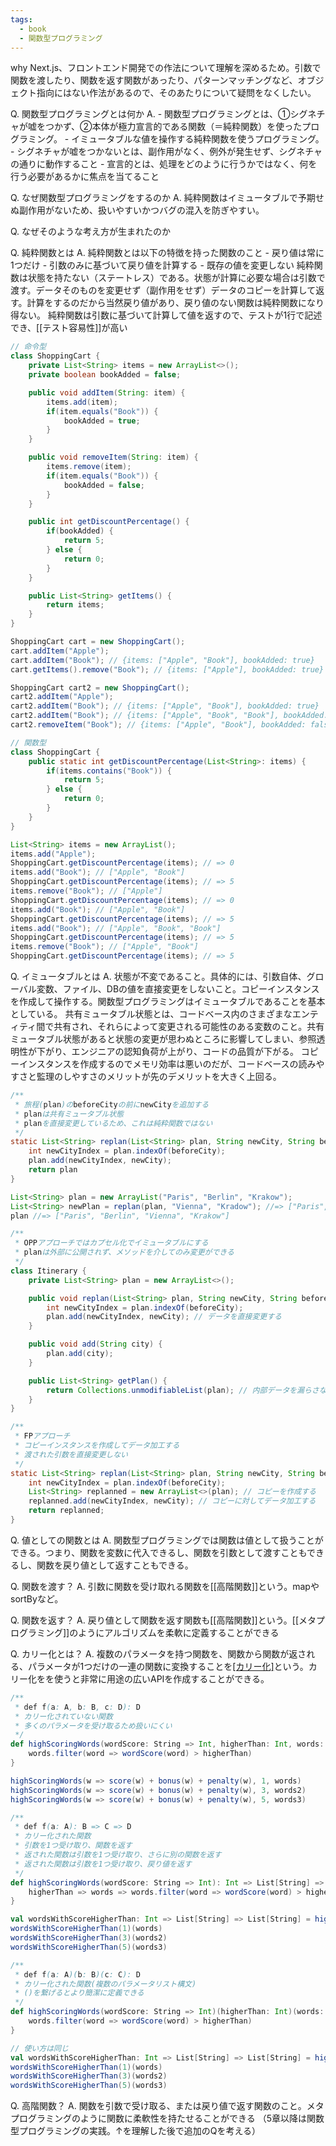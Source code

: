 ```yaml
---
tags:
  - book
  - 関数型プログラミング
---
```

why
	Next.js、フロントエンド開発での作法について理解を深めるため。引数で関数を渡したり、関数を返す関数があったり、パターンマッチングなど、オブジェクト指向にはない作法があるので、そのあたりについて疑問をなくしたい。

Q. 関数型プログラミングとは何か
A. 
	- 関数型プログラミングとは、①シグネチャが嘘をつかず、②本体が極力宣言的である関数（＝純粋関数）を使ったプログラミング。
	- イミュータブルな値を操作する純粋関数を使うプログラミング。
	- シグネチャが嘘をつかないとは、副作用がなく、例外が発生せず、シグネチャの通りに動作すること
	- 宣言的とは、処理をどのように行うかではなく、何を行う必要があるかに焦点を当てること

Q. なぜ関数型プログラミングをするのか
A. 純粋関数はイミュータブルで予期せぬ副作用がないため、扱いやすいかつバグの混入を防ぎやすい。

Q. なぜそのような考え方が生まれたのか

Q. 純粋関数とは
A. 
	純粋関数とは以下の特徴を持った関数のこと
		- 戻り値は常に1つだけ
		- 引数のみに基づいて戻り値を計算する
		- 既存の値を変更しない
	純粋関数は状態を持たない（ステートレス）である。状態が計算に必要な場合は引数で渡す。データそのものを変更せず（副作用をせず）データのコピーを計算して返す。計算をするのだから当然戻り値があり、戻り値のない関数は純粋関数になり得ない。
	純粋関数は引数に基づいて計算して値を返すので、テストが1行で記述でき、[[テスト容易性]]が高い
```java
// 命令型
class ShoppingCart {
	private List<String> items = new ArrayList<>();
	private boolean bookAdded = false;

	public void addItem(String: item) {
		items.add(item);
		if(item.equals("Book")) {
			bookAdded = true;
		}
	}

	public void removeItem(String: item) {
		items.remove(item);
		if(item.equals("Book")) {
			bookAdded = false;
		}
	}

	public int getDiscountPercentage() {
		if(bookAdded) {
			return 5;
		} else {
			return 0;
		}
	}

	public List<String> getItems() {
		return items;
	}
}

ShoppingCart cart = new ShoppingCart();
cart.addItem("Apple");
cart.addItem("Book"); // {items: ["Apple", "Book"], bookAdded: true}
cart.getItems().remove("Book"); // {items: ["Apple"], bookAdded: true} bookAddedがtrueのままになり、データ不整合

ShoppingCart cart2 = new ShoppingCart();
cart2.addItem("Apple");
cart2.addItem("Book"); // {items: ["Apple", "Book"], bookAdded: true}
cart2.addItem("Book"); // {items: ["Apple", "Book", "Book"], bookAdded: true}
cart2.removeItem("Book"); // {items: ["Apple", "Book"], bookAdded: false} bookAddedがfalseになり、データ不整合

// 関数型
class ShoppingCart {
	public static int getDiscountPercentage(List<String>: items) {
		if(items.contains("Book")) {
			return 5;
		} else {
			return 0;
		}
	}
}

List<String> items = new ArrayList();
items.add("Apple");
ShoppingCart.getDiscountPercentage(items); // => 0
items.add("Book"); // ["Apple", "Book"]
ShoppingCart.getDiscountPercentage(items); // => 5
items.remove("Book"); // ["Apple"]
ShoppingCart.getDiscountPercentage(items); // => 0
items.add("Book"); // ["Apple", "Book"]
ShoppingCart.getDiscountPercentage(items); // => 5
items.add("Book"); // ["Apple", "Book", "Book"]
ShoppingCart.getDiscountPercentage(items); // => 5
items.remove("Book"); // ["Apple", "Book"]
ShoppingCart.getDiscountPercentage(items); // => 5
```

Q. イミュータブルとは
A. 
	状態が不変であること。具体的には、引数自体、グローバル変数、ファイル、DBの値を直接変更をしないこと。コピーインスタンスを作成して操作する。関数型プログラミングはイミュータブルであることを基本としている。
	共有ミュータブル状態とは、コードベース内のさまざまなエンティティ間で共有され、それらによって変更される可能性のある変数のこと。共有ミュータブル状態があると状態の変更が思わぬところに影響してしまい、参照透明性が下がり、エンジニアの認知負荷が上がり、コードの品質が下がる。
	コピーインスタンスを作成するのでメモリ効率は悪いのだが、コードベースの読みやすさと監理のしやすさのメリットが先のデメリットを大きく上回る。
```java
/**
 * 旅程(plan)のbeforeCityの前にnewCityを追加する
 * planは共有ミュータブル状態
 * planを直接変更しているため、これは純粋関数ではない
 */
static List<String> replan(List<String> plan, String newCity, String beforeCity) {
	int newCityIndex = plan.indexOf(beforeCity);
	plan.add(newCityIndex, newCity);
	return plan
}

List<String> plan = new ArrayList("Paris", "Berlin", "Krakow");
List<String> newPlan = replan(plan, "Vienna", "Kradow"); //=> ["Paris", "Berlin", "Vienna", "Krakow"]
plan //=> ["Paris", "Berlin", "Vienna", "Krakow"]

/**
 * OPPアプローチではカプセル化でイミュータブルにする
 * planは外部に公開されず、メソッドを介してのみ変更ができる
 */
class Itinerary {
	private List<String> plan = new ArrayList<>();

	public void replan(List<String> plan, String newCity, String beforeCity) {
		int newCityIndex = plan.indexOf(beforeCity);
		plan.add(newCityIndex, newCity); // データを直接変更する
	}

	public void add(String city) {
		plan.add(city);
	}

	public List<String> getPlan() {
		return Collections.unmodifiableList(plan); // 内部データを漏らさないように注意を払い、コピーまたはビューを返してデータを保護する。クラスが大きになるにつれてミスしやすくなる
	}
}

/**
 * FPアプローチ
 * コピーインスタンスを作成してデータ加工する
 * 渡された引数を直接変更しない
 */
static List<String> replan(List<String> plan, String newCity, String beforeCity) {
	int newCityIndex = plan.indexOf(beforeCity);
	List<String> replanned = new ArrayList<>(plan); // コピーを作成する
	replanned.add(newCityIndex, newCity); // コピーに対してデータ加工する
	return replanned;
}
```

Q. 値としての関数とは
A. 関数型プログラミングでは関数は値として扱うことができる。つまり、関数を変数に代入できるし、関数を引数として渡すこともできるし、関数を戻り値として返すこともできる。

Q. 関数を渡す？
A. 引数に関数を受け取れる関数を[[高階関数]]という。mapやsortByなど。

Q. 関数を返す？
A. 戻り値として関数を返す関数も[[高階関数]]という。[[メタプログラミング]]のようにアルゴリズムを柔軟に定義することができる

Q. カリー化とは？
A. 複数のパラメータを持つ関数を、関数から関数が返される、パラメータが1つだけの一連の関数に変換することを[[カリー化]](currying)という。カリー化をを使うと非常に用途の広いAPIを作成することができる。
```scala
/**
 * def f(a: A, b: B, c: D): D
 * カリー化されていない関数
 * 多くのパラメータを受け取るため扱いにくい
 */
def highScoringWords(wordScore: String => Int, higherThan: Int, words: List[String]): List[String] = {
	words.filter(word => wordScore(word) > higherThan)
}

highScoringWords(w => score(w) + bonus(w) + penalty(w), 1, words)
highScoringWords(w => score(w) + bonus(w) + penalty(w), 3, words2)
highScoringWords(w => score(w) + bonus(w) + penalty(w), 5, words3)

/**
 * def f(a: A): B => C => D
 * カリー化された関数
 * 引数を1つ受け取り、関数を返す
 * 返された関数は引数を1つ受け取り、さらに別の関数を返す
 * 返された関数は引数を1つ受け取り、戻り値を返す
 */
def highScoringWords(wordScore: String => Int): Int => List[String] => List[String] = {
	higherThan => words => words.filter(word => wordScore(word) > higherThan)
}

val wordsWithScoreHigherThan: Int => List[String] => List[String] = highScoringWords(w => score(w) + bonus(w) + penalty(w))
wordsWithScoreHigherThan(1)(words)
wordsWithScoreHigherThan(3)(words2)
wordsWithScoreHigherThan(5)(words3)

/**
 * def f(a: A)(b: B)(c: C): D
 * カリー化された関数(複数のパラメータリスト構文)
 * ()を繋げるとより簡潔に定義できる
 */
def highScoringWords(wordScore: String => Int)(higherThan: Int)(words: List[String]): List(String) = {
	words.filter(word => wordScore(word) > higherThan)
}

// 使い方は同じ
val wordsWithScoreHigherThan: Int => List[String] => List[String] = highScoringWords(w => score(w) + bonus(w) + penalty(w))
wordsWithScoreHigherThan(1)(words)
wordsWithScoreHigherThan(3)(words2)
wordsWithScoreHigherThan(5)(words3)
```

Q. 高階関数？
A. 関数を引数で受け取る、または戻り値で返す関数のこと。メタプログラミングのように関数に柔軟性を持たせることができる
（5章以降は関数型プログラミングの実践。↑を理解した後で追加のQを考える）